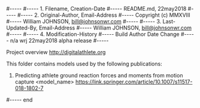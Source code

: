 #-----
#----- 1. Filename, Creation-Date
#-----      README.md, 22may2018
#-----
#----- 2. Original-Author, Email-Address
#-----      Copyright (c) MMXVIII
#-----      William JOHNSON, bill@johnsonwr.com
#-----
#----- 3. Last-Updated-By, Email-Address
#-----      William JOHNSON, bill@johnsonwr.com
#-----
#----- 4. Modification-History
#-----      Build Author Date      Change
#-----      n/a   wrj    22may2018 alpha release 
#-----

Project overview http://digitalathlete.org

This folder contains models used by the following publications:

1. Predicting athlete ground reaction forces and moments from motion capture
<model_name>
https://link.springer.com/article/10.1007/s11517-018-1802-7

#----- end
